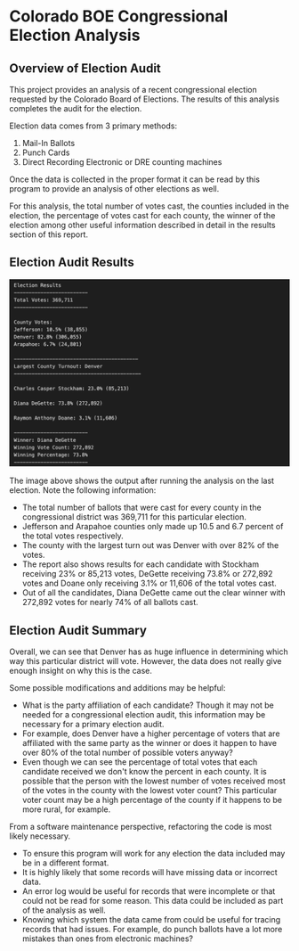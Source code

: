 # Colorado BOE Congressional Election Analysis

## Overview of Election Audit
This project provides an analysis of a recent congressional election requested by the Colorado Board of Elections. The results of this analysis completes the audit for the election.

Election data comes from 3 primary methods:
1. Mail-In Ballots
2. Punch Cards
3. Direct Recording Electronic or DRE counting machines

Once the data is collected in the proper format it can be read by this program to provide an analysis of 
other elections as well.  

For this analysis, the total number of votes cast, the counties included in the election, the percentage of votes cast for each county, the winner of the election among other useful information described in detail in the results section of this report.

## Election Audit Results

<img src="./Resources/election_results.png" alt="election results" width="600"/>

The image above  shows the output after running the analysis on the last election. Note the following information:
- The total number of ballots that were cast for every county in the congressional district was 369,711 for this particular election.
- Jefferson and Arapahoe counties only made up 10.5 and 6.7 percent of the total votes respectively.  
- The county with the largest turn out was Denver with over 82% of the votes.
- The report also shows results for each candidate with Stockham receiving 23% or 85,213 votes, DeGette receiving 73.8% or 272,892 votes and  Doane only receiving 3.1% or 11,606 of the total votes cast.
- Out of all the candidates, Diana DeGette came out the clear winner with 272,892 votes for nearly 74% of all ballots cast.

## Election Audit Summary
Overall, we can see that Denver has as huge influence in determining which way this particular district will vote. However, the data does not really give enough insight on why this is the case.

Some possible modifications and additions may be helpful:
- What is the party affiliation of each candidate? Though it may not be needed for a congressional election audit, this information may be necessary for a primary election audit.
- For example, does Denver have a higher percentage of voters that are affiliated with the same party as the winner or does it happen to have over 80% of the total number of possible voters anyway?
- Even though we can see the percentage of total votes that each candidate received we don't know the percent in each county. It is possible that the person with the lowest number of votes received most of the votes in the county with the lowest voter count?  This particular voter count may be a high percentage of the county if it happens to be more rural, for example.

From a software maintenance perspective, refactoring the code is most likely necessary.
- To ensure this program will work for any election the data included may be in a different format.
- It is highly likely that some records will have missing data or incorrect data.
- An error log would be useful for records that were incomplete or that could not be read for some reason. This data could be included as part of the analysis as well.
- Knowing which system the data came from could be useful for tracing records that had issues. For example, do punch ballots have a lot more mistakes than ones from electronic machines?
